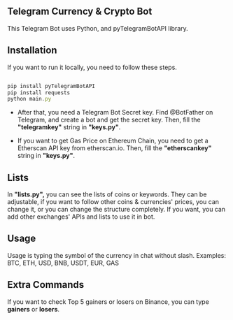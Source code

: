 ## Telegram Currency & Crypto Bot

This Telegram Bot uses Python, and pyTelegramBotAPI library.  

## Installation

If you want to run it locally, you need to follow these steps.

```js

pip install pyTelegramBotAPI
pip install requests
python main.py

``` 

 - After that, you need a Telegram Bot Secret key. Find @BotFather on
   Telegram, and create a bot and get the secret key.
   Then, fill the **"telegramkey"** string in **"keys.py"**.

 - If you want to get Gas Price on Ethereum Chain, you need to get a
   Etherscan API key from etherscan.io.
   Then, fill the **"etherscankey"** string in **"keys.py"**.

## Lists

In **"lists.py",** you can see the lists of coins or keywords. They can be adjustable, if you want to follow other coins & currencies' prices, you can change it, or you can change the structure completely. If you want, you can add other exchanges' APIs and lists to use it in bot. 

## Usage 

Usage is typing the symbol of the currency in chat without slash. Examples: BTC, ETH, USD, BNB, USDT, EUR, GAS

## Extra Commands

If you want to check Top 5 gainers or losers on Binance, you can type **gainers** or **losers**.